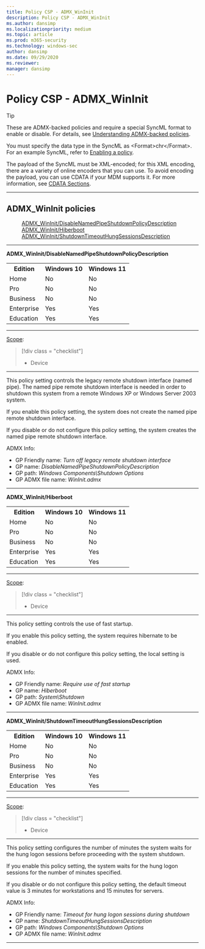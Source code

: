 ```yaml
---
title: Policy CSP - ADMX_WinInit
description: Policy CSP - ADMX_WinInit
ms.author: dansimp
ms.localizationpriority: medium
ms.topic: article
ms.prod: m365-security
ms.technology: windows-sec
author: dansimp
ms.date: 09/29/2020
ms.reviewer: 
manager: dansimp
---
```


# Policy CSP - ADMX_WinInit
>[!TIP]
> These are ADMX-backed policies and require a special SyncML format to enable or disable. For details, see [Understanding ADMX-backed policies](./understanding-admx-backed-policies.md).
> 
> You must specify the data type in the SyncML as &lt;Format&gt;chr&lt;/Format&gt;. For an example SyncML, refer to [Enabling a policy](./understanding-admx-backed-policies.md#enabling-a-policy).
> 
> The payload of the SyncML must be XML-encoded; for this XML encoding, there are a variety of online encoders that you can use. To avoid encoding the payload, you can use CDATA if your MDM supports it. For more information, see [CDATA Sections](http://www.w3.org/TR/REC-xml/#sec-cdata-sect).


<hr/>

<!--Policies-->
## ADMX_WinInit policies  

<dl>
  <dd>
    <a href="#admx-wininit-disablenamedpipeshutdownpolicydescription">ADMX_WinInit/DisableNamedPipeShutdownPolicyDescription</a>
  </dd>
  <dd>
    <a href="#admx-wininit-hiberboot">ADMX_WinInit/Hiberboot</a>
  </dd>
  <dd>
    <a href="#admx-wininit-shutdowntimeouthungsessionsdescription">ADMX_WinInit/ShutdownTimeoutHungSessionsDescription</a>
  </dd>
</dl>


<hr/>

<!--Policy-->
<a href="" id="admx-wininit-disablenamedpipeshutdownpolicydescription"></a>**ADMX_WinInit/DisableNamedPipeShutdownPolicyDescription**  

<!--SupportedSKUs-->
<table>
<tr>
    <th>Edition</th>
    <th>Windows 10</th>
    <th>Windows 11</th> 
</tr>
<tr>
    <td>Home</td>
    <td>No</td>
    <td>No</td>
</tr>
<tr>
    <td>Pro</td>
    <td>No</td>
    <td>No</td>
</tr>
<tr>
    <td>Business</td>
    <td>No</td>
    <td>No</td>
</tr>
<tr>
    <td>Enterprise</td>
    <td>Yes</td>
    <td>Yes</td>
</tr>
<tr>
    <td>Education</td>
    <td>Yes</td>
    <td>Yes</td>
</tr>
</table>


<!--/SupportedSKUs-->
<hr/>

<!--Scope-->
[Scope](./policy-configuration-service-provider.md#policy-scope):

> [!div class = "checklist"]
> * Device

<hr/>

<!--/Scope-->
<!--Description-->
This policy setting controls the legacy remote shutdown interface (named pipe). The named pipe remote shutdown interface is needed in order to shutdown this system from a remote Windows XP or Windows Server 2003 system.

If you enable this policy setting, the system does not create the named pipe remote shutdown interface.

If you disable or do not configure this policy setting, the system creates the named pipe remote shutdown interface.

<!--/Description-->


<!--ADMXBacked-->
ADMX Info:  
-   GP Friendly name: *Turn off legacy remote shutdown interface*
-   GP name: *DisableNamedPipeShutdownPolicyDescription*
-   GP path: *Windows Components\Shutdown Options*
-   GP ADMX file name: *WinInit.admx*

<!--/ADMXBacked-->
<!--/Policy-->
<hr/>

<!--Policy-->
<a href="" id="admx-wininit-hiberboot"></a>**ADMX_WinInit/Hiberboot**  

<!--SupportedSKUs-->
<table>
<tr>
    <th>Edition</th>
    <th>Windows 10</th>
    <th>Windows 11</th> 
</tr>
<tr>
    <td>Home</td>
    <td>No</td>
    <td>No</td>
</tr>
<tr>
    <td>Pro</td>
    <td>No</td>
    <td>No</td>
</tr>
<tr>
    <td>Business</td>
    <td>No</td>
    <td>No</td>
</tr>
<tr>
    <td>Enterprise</td>
    <td>Yes</td>
    <td>Yes</td>
</tr>
<tr>
    <td>Education</td>
    <td>Yes</td>
    <td>Yes</td>
</tr>
</table>


<!--/SupportedSKUs-->
<hr/>

<!--Scope-->
[Scope](./policy-configuration-service-provider.md#policy-scope):

> [!div class = "checklist"]
> * Device

<hr/>

<!--/Scope-->
<!--Description-->
This policy setting controls the use of fast startup.  

If you enable this policy setting, the system requires hibernate to be enabled.

If you disable or do not configure this policy setting, the local setting is used.

<!--/Description-->


<!--ADMXBacked-->
ADMX Info:  
-   GP Friendly name: *Require use of fast startup*
-   GP name: *Hiberboot*
-   GP path: *System\Shutdown*
-   GP ADMX file name: *WinInit.admx*

<!--/ADMXBacked-->
<!--/Policy-->
<hr/>

<!--Policy-->
<a href="" id="admx-wininit-shutdowntimeouthungsessionsdescription"></a>**ADMX_WinInit/ShutdownTimeoutHungSessionsDescription**  

<!--SupportedSKUs-->
<table>
<tr>
    <th>Edition</th>
    <th>Windows 10</th>
    <th>Windows 11</th> 
</tr>
<tr>
    <td>Home</td>
    <td>No</td>
    <td>No</td>
</tr>
<tr>
    <td>Pro</td>
    <td>No</td>
    <td>No</td>
</tr>
<tr>
    <td>Business</td>
    <td>No</td>
    <td>No</td>
</tr>
<tr>
    <td>Enterprise</td>
    <td>Yes</td>
    <td>Yes</td>
</tr>
<tr>
    <td>Education</td>
    <td>Yes</td>
    <td>Yes</td>
</tr>
</table>


<!--/SupportedSKUs-->
<hr/>

<!--Scope-->
[Scope](./policy-configuration-service-provider.md#policy-scope):

> [!div class = "checklist"]
> * Device

<hr/>

<!--/Scope-->
<!--Description-->
This policy setting configures the number of minutes the system waits for the hung logon sessions before proceeding with the system shutdown.

If you enable this policy setting, the system waits for the hung logon sessions for the number of minutes specified.

If you disable or do not configure this policy setting, the default timeout value is 3 minutes for workstations and 15 minutes for servers.

<!--/Description-->


<!--ADMXBacked-->
ADMX Info:  
-   GP Friendly name: *Timeout for hung logon sessions during shutdown*
-   GP name: *ShutdownTimeoutHungSessionsDescription*
-   GP path: *Windows Components\Shutdown Options*
-   GP ADMX file name: *WinInit.admx*

<!--/ADMXBacked-->
<!--/Policy-->
<hr/>



<!--/Policies-->

